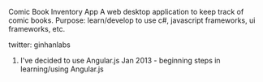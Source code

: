 ﻿Comic Book Inventory App
A web desktop application to keep track of comic books.
Purpose: learn/develop to use c#, javascript frameworks, ui frameworks, etc.

twitter: ginhanlabs

1) I've decided to use Angular.js
Jan 2013 - beginning steps in learning/using Angular.js